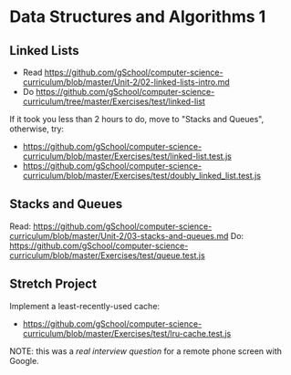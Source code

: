 # Data Structures and Algorithms 1

## Linked Lists

- Read https://github.com/gSchool/computer-science-curriculum/blob/master/Unit-2/02-linked-lists-intro.md
- Do https://github.com/gSchool/computer-science-curriculum/tree/master/Exercises/test/linked-list

If it took you less than 2 hours to do, move to "Stacks and Queues", otherwise, try:

- https://github.com/gSchool/computer-science-curriculum/blob/master/Exercises/test/linked-list.test.js
- https://github.com/gSchool/computer-science-curriculum/blob/master/Exercises/test/doubly_linked_list.test.js

## Stacks and Queues

Read: https://github.com/gSchool/computer-science-curriculum/blob/master/Unit-2/03-stacks-and-queues.md
Do: https://github.com/gSchool/computer-science-curriculum/blob/master/Exercises/test/queue.test.js

## Stretch Project

Implement a least-recently-used cache:

- https://github.com/gSchool/computer-science-curriculum/blob/master/Exercises/test/lru-cache.test.js

NOTE: this was a _real interview question_ for a remote phone screen with Google.

